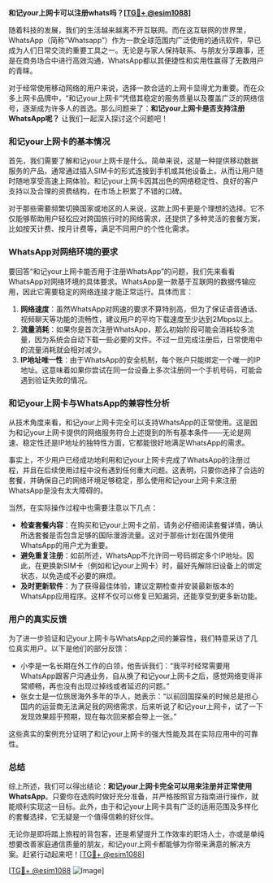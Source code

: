 **和记your上网卡可以注册whats吗？[[TG💪+ @esim1088](https://t.me/s/esim1088)]**

随着科技的发展，我们的生活越来越离不开互联网。而在这互联网的世界里，WhatsApp（简称“Whatsapp”）作为一款全球范围内广泛使用的通讯软件，早已成为人们日常交流的重要工具之一。无论是与家人保持联系、与朋友分享趣事，还是在商务场合中进行高效沟通，WhatsApp都以其便捷性和实用性赢得了无数用户的青睐。

对于经常使用移动网络的用户来说，选择一款合适的上网卡显得尤为重要。而在众多上网卡品牌中，“和记your上网卡”凭借其稳定的服务质量以及覆盖广泛的网络信号，逐渐成为许多人的首选。那么问题来了：**和记your上网卡是否支持注册WhatsApp呢？** 让我们一起深入探讨这个问题吧！

### 和记your上网卡的基本情况

首先，我们需要了解和记your上网卡是什么。简单来说，这是一种提供移动数据服务的产品，通常通过插入SIM卡的形式连接到手机或其他设备上，从而让用户随时随地享受高速上网体验。和记your上网卡因其出色的网络稳定性、良好的客户支持以及合理的资费结构，在市场上积累了不错的口碑。

对于那些需要频繁切换国家或地区的人来说，这款上网卡更是个理想的选择。它不仅能够帮助用户轻松应对跨国旅行时的网络需求，还提供了多种灵活的套餐方案，比如按天计费、按月计费等，满足不同用户的个性化需求。

### WhatsApp对网络环境的要求

要回答“和记your上网卡能否用于注册WhatsApp”的问题，我们先来看看WhatsApp对网络环境的具体要求。WhatsApp是一款基于互联网的数据传输应用，因此它需要稳定的网络连接才能正常运行。具体而言：

1. **网络速度**：虽然WhatsApp对网速的要求不算特别高，但为了保证语音通话、视频聊天等功能的流畅性，建议用户的平均下载速度至少达到2Mbps以上。
2. **流量消耗**：如果你是首次注册WhatsApp，那么初始阶段可能会消耗较多流量，因为系统会自动下载一些必要的文件。不过一旦完成注册后，日常使用中的流量消耗就会相对减少。
3. **IP地址唯一性**：由于WhatsApp的安全机制，每个账户只能绑定一个唯一的IP地址。这意味着如果你尝试在同一台设备上多次注册同一个手机号码，可能会遇到验证失败的情况。

### 和记your上网卡与WhatsApp的兼容性分析

从技术角度来看，和记your上网卡完全可以支持WhatsApp的正常使用。这是因为和记your上网卡提供的网络服务符合上述提到的所有基本条件——无论是网速、稳定性还是IP地址的独特性方面，它都能很好地满足WhatsApp的需求。

事实上，不少用户已经成功地利用和记your上网卡完成了WhatsApp的注册过程，并且在后续使用过程中没有遇到任何重大问题。这表明，只要你选择了合适的套餐，并确保自己的网络环境足够稳定，那么使用和记your上网卡来注册WhatsApp是没有太大障碍的。

当然，在实际操作过程中也需要注意以下几点：

- **检查套餐内容**：在购买和记your上网卡之前，请务必仔细阅读套餐详情，确认所选套餐是否包含足够的国际漫游流量。这对于那些计划在国外使用WhatsApp的用户尤为重要。
- **避免重复注册**：如前所述，WhatsApp不允许同一号码绑定多个IP地址。因此，在更换新SIM卡（例如和记your上网卡）时，最好先解除旧设备上的绑定状态，以免造成不必要的麻烦。
- **及时更新软件**：为了获得最佳体验，建议定期检查并安装最新版本的WhatsApp应用程序。这样不仅可以修复已知漏洞，还能享受到更多新功能。

### 用户的真实反馈

为了进一步验证和记your上网卡与WhatsApp之间的兼容性，我们特意采访了几位真实用户。以下是他们的部分反馈：

- 小李是一名长期在外工作的白领，他告诉我们：“我平时经常需要用WhatsApp跟客户沟通业务，自从换了和记your上网卡之后，感觉网络变得非常顺畅，再也没有出现过掉线或者延迟的问题。”
- 张女士是一位旅居海外多年的华人，她表示：“以前回国探亲的时候总是担心国内的运营商无法满足我的网络需求，后来听说了和记your上网卡，试了一下发现效果超乎预期，现在每次回来都会带上一张。”

这些真实的案例充分证明了和记your上网卡的强大性能及其在实际应用中的可靠性。

### 总结

综上所述，我们可以得出结论：**和记your上网卡完全可以用来注册并正常使用WhatsApp**。只要你在选购时做好充分准备，并严格按照官方指南进行操作，就能顺利实现这一目标。此外，由于和记your上网卡具有广泛的适用范围及多样化的套餐选择，它无疑是一个值得信赖的好伙伴。

无论你是即将踏上旅程的背包客，还是希望提升工作效率的职场人士，亦或是单纯想要改善家庭通信质量的朋友，和记your上网卡都能够为你带来满意的解决方案。赶紧行动起来吧！[[TG💪+ @esim1088](https://t.me/s/esim1088)]

[[TG💪+ @esim1088](https://t.me/s/esim1088) ![Image](https://i.postimg.cc/4NQfJmqS/Snipaste-2025-05-13-00-14-12.png)]